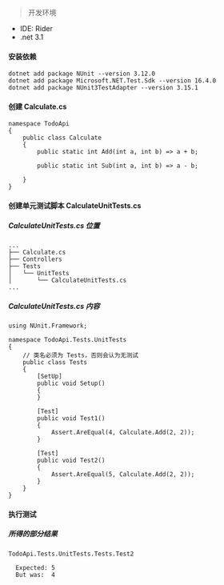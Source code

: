 
> 开发环境
* IDE: Rider
* .net 3.1

#### 安装依赖

```
dotnet add package NUnit --version 3.12.0
dotnet add package Microsoft.NET.Test.Sdk --version 16.4.0
dotnet add package NUnit3TestAdapter --version 3.15.1
```

#### 创建 Calculate.cs

```
namespace TodoApi
{
    public class Calculate
    {
        public static int Add(int a, int b) => a + b;

        public static int Sub(int a, int b) => a - b;

    }
}
```

#### 创建单元测试脚本 CalculateUnitTests.cs

##### CalculateUnitTests.cs 位置
```
...
├── Calculate.cs
├── Controllers
├── Tests
│   └── UnitTests
│       └── CalculateUnitTests.cs
...
```

##### CalculateUnitTests.cs 内容

```
using NUnit.Framework;

namespace TodoApi.Tests.UnitTests
{
    // 类名必须为 Tests，否则会认为无测试
    public class Tests
    {
        [SetUp]
        public void Setup()
        {
        }
        
        [Test]
        public void Test1()
        {
            Assert.AreEqual(4, Calculate.Add(2, 2));
        }
        
        [Test]
        public void Test2()
        {
            Assert.AreEqual(5, Calculate.Add(2, 2));
        }
    }
}
```

#### 执行测试

##### 所得的部分结果

```
TodoApi.Tests.UnitTests.Tests.Test2

  Expected: 5
  But was:  4
```
